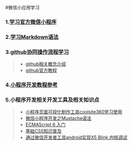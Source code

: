 #微信小应用学习 
### 1.[学习官方微信小程序](https://mp.weixin.qq.com/debug/wxadoc/dev/component/view.html?t=201715)
### 2.[学习Markdown语法](https://www.zybuluo.com/mdeditor#fn:code)
### 3.[github协同操作流程学习](https://gist.github.com/zxhfighter/62847a087a2a8031fbdf)
> * [github相关概念介绍](https://segmentfault.com/a/1190000002413519)
> * [github官方教程](https://git-scm.com/book/zh/v2/Git-%E5%9F%BA%E7%A1%80-%E8%8E%B7%E5%8F%96-Git-%E4%BB%93%E5%BA%93)

### 4.[小程序开发教程参考](https://github.com/i5ting/stuq-wxapp)
### 5.小程序开发相关开发工具及相关知识点
> * [小程序页面可视化制作工具coolsite360学习使用](http://www.coolsite360.com/)
> * [微信小程序开发之Mustache语法](http://www.jianshu.com/p/a4eee37b2849)
> * [ECMAScript 6 入门](http://es6.ruanyifeng.com/)
> * [基础CSS知识普及](http://zh.learnlayout.com/)
> * [通过微信开发者工具android实现X5 Blink 内核调试](https://mp.weixin.qq.com/wiki?t=resource/res_main&id=mp1455784140&token=&lang=zh_CN)